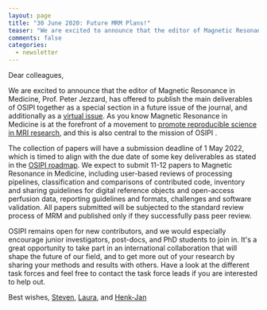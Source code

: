 ```yaml
---
layout: page
title: "30 June 2020: Future MRM Plans!"
teaser: "We are excited to announce that the editor of Magnetic Resonance in Medicine, Prof. Peter Jezzard, has offered to publish the main deliverables of OSIPI together..."
comments: false
categories:
  - newsletter
---
```


Dear colleagues,

We are excited to announce that the editor of Magnetic Resonance in Medicine, Prof. Peter Jezzard, has offered to publish the main deliverables of OSIPI together as a special section in a future issue of the journal, and additionally as a [virtual issue](https://onlinelibrary.wiley.com/page/journal/15222594/homepage/virtual_issues.htm). As you know Magnetic Resonance in Medicine is at the forefront of a movement to [promote reproducible science in MRI research](https://onlinelibrary.wiley.com/doi/full/10.1002/mrm.27939), and this is also central to the mission of OSIPI . 

The collection of papers will have a submission deadline of 1 May 2022, which is timed to align with the due date of some key deliverables as stated in the [OSIPI roadmap](https://docs.google.com/document/d/e/2PACX-1vRbxX9ywttwQfd2hyj62h676RjEZ3YHZBIBTkUmEb2nqOmrRVd-PlWeL6nAsJ79akQpXHmtBIizJiOK/pub). We expect to submit 11-12 papers to Magnetic Resonance in Medicine, including user-based reviews of processing pipelines, classification and comparisons of contributed code, inventory and sharing guidelines for digital reference objects and open-access perfusion data, reporting guidelines and formats, challenges and software validation. All papers submitted will be subjected to the standard review process of MRM and published only if they successfully pass peer review. 

OSIPI remains open for new contributors, and we would especially encourage junior investigators, post-docs, and PhD students to join in. It's a great opportunity to take part in an international collaboration that will shape the future of our field, and to get more out of your research by sharing your methods and results with others. Have a look at the different task forces and feel free to contact the task force leads if you are interested to help out.

Best wishes,
<a href="mailto:s.sourbron@sheffield.ac.uk">Steven</a>, <a href="mailto:laura.bell@barrowneuro.org">Laura</a>, and <a href="mailto:henkjanmutsaerts@gmail.com">Henk-Jan</a>
